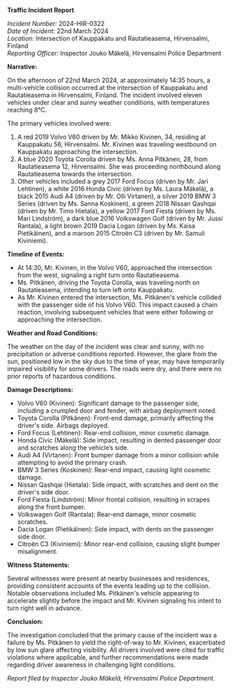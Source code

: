 **Traffic Incident Report**

*Incident Number:* 2024-HIR-0322  
*Date of Incident:* 22nd March 2024  
*Location:* Intersection of Kauppakatu and Rautatieasema, Hirvensalmi, Finland  
*Reporting Officer:* Inspector Jouko Mäkelä, Hirvensalmi Police Department  

**Narrative:**

On the afternoon of 22nd March 2024, at approximately 14:35 hours, a multi-vehicle collision occurred at the intersection of Kauppakatu and Rautatieasema in Hirvensalmi, Finland. The incident involved eleven vehicles under clear and sunny weather conditions, with temperatures reaching 8°C.

The primary vehicles involved were:
1. A red 2019 Volvo V60 driven by Mr. Mikko Kivinen, 34, residing at Kauppakatu 56, Hirvensalmi. Mr. Kivinen was traveling westbound on Kauppakatu approaching the intersection.
2. A blue 2020 Toyota Corolla driven by Ms. Anna Pitkänen, 28, from Rautatieasema 12, Hirvensalmi. She was proceeding northbound along Rautatieasema towards the intersection.
3. Other vehicles included a grey 2017 Ford Focus (driven by Mr. Jari Lehtinen), a white 2016 Honda Civic (driven by Ms. Laura Mäkelä), a black 2015 Audi A4 (driven by Mr. Olli Virtanen), a silver 2019 BMW 3 Series (driven by Ms. Sanna Koskinen), a green 2018 Nissan Qashqai (driven by Mr. Timo Hietala), a yellow 2017 Ford Fiesta (driven by Ms. Mari Lindström), a dark blue 2016 Volkswagen Golf (driven by Mr. Jussi Rantala), a light brown 2019 Dacia Logan (driven by Ms. Kaisa Pietikäinen), and a maroon 2015 Citroën C3 (driven by Mr. Samuli Kiviniemi).

**Timeline of Events:**

- At 14:30, Mr. Kivinen, in the Volvo V60, approached the intersection from the west, signaling a right turn onto Rautatieasema.
- Ms. Pitkänen, driving the Toyota Corolla, was traveling north on Rautatieasema, intending to turn left onto Kauppakatu.
- As Mr. Kivinen entered the intersection, Ms. Pitkänen's vehicle collided with the passenger side of his Volvo V60. This impact caused a chain reaction, involving subsequent vehicles that were either following or approaching the intersection.

**Weather and Road Conditions:**

The weather on the day of the incident was clear and sunny, with no precipitation or adverse conditions reported. However, the glare from the sun, positioned low in the sky due to the time of year, may have temporarily impaired visibility for some drivers. The roads were dry, and there were no prior reports of hazardous conditions.

**Damage Descriptions:**

- Volvo V60 (Kivinen): Significant damage to the passenger side, including a crumpled door and fender, with airbag deployment noted.
- Toyota Corolla (Pitkänen): Front-end damage, primarily affecting the driver's side. Airbags deployed.
- Ford Focus (Lehtinen): Rear-end collision, minor cosmetic damage.
- Honda Civic (Mäkelä): Side impact, resulting in dented passenger door and scratches along the vehicle’s side.
- Audi A4 (Virtanen): Front bumper damage from a minor collision while attempting to avoid the primary crash.
- BMW 3 Series (Koskinen): Rear-end impact, causing light cosmetic damage.
- Nissan Qashqai (Hietala): Side impact, with scratches and dent on the driver's side door.
- Ford Fiesta (Lindström): Minor frontal collision, resulting in scrapes along the front bumper.
- Volkswagen Golf (Rantala): Rear-end damage, minor cosmetic scratches.
- Dacia Logan (Pietikäinen): Side impact, with dents on the passenger side door.
- Citroën C3 (Kiviniemi): Minor rear-end collision, causing slight bumper misalignment.

**Witness Statements:**

Several witnesses were present at nearby businesses and residences, providing consistent accounts of the events leading up to the collision. Notable observations included Ms. Pitkänen's vehicle appearing to accelerate slightly before the impact and Mr. Kivinen signaling his intent to turn right well in advance.

**Conclusion:**

The investigation concluded that the primary cause of the incident was a failure by Ms. Pitkänen to yield the right-of-way to Mr. Kivinen, exacerbated by low sun glare affecting visibility. All drivers involved were cited for traffic violations where applicable, and further recommendations were made regarding driver awareness in challenging light conditions.

*Report filed by Inspector Jouko Mäkelä, Hirvensalmi Police Department.*